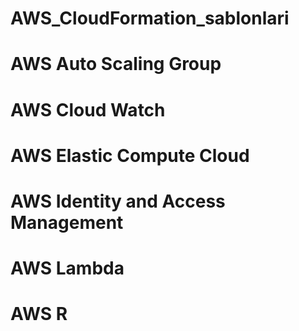 # AWS_CloudFormation_sablonlari
# AWS Auto Scaling Group
# AWS Cloud Watch
# AWS Elastic Compute Cloud
# AWS Identity and Access Management
# AWS Lambda
# AWS R